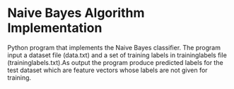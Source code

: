 # Naive Bayes Algorithm Implementation
Python program that implements the Naive Bayes classifier. The program input a dataset file (data.txt) and a set of training labels in traininglabels file (traininglabels.txt).As output the program produce predicted labels for the test dataset which are feature vectors whose labels are not given for training.
